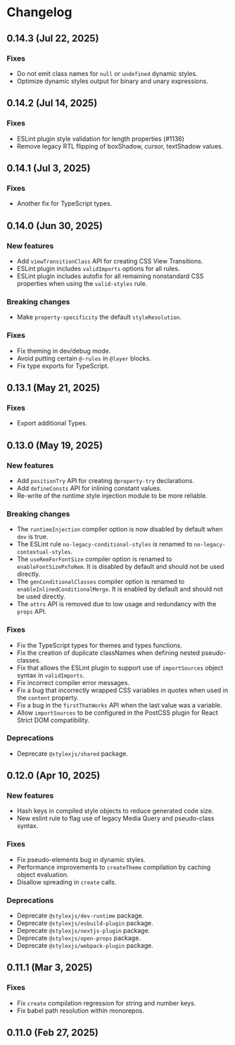 # Changelog

## 0.14.3 (Jul 22, 2025)

### Fixes

* Do not emit class names for `null` or `undefined` dynamic styles.
* Optimize dynamic styles output for binary and unary expressions.

## 0.14.2 (Jul 14, 2025)

### Fixes

* ESLint plugin style validation for length properties (#1136)
* Remove legacy RTL flipping of boxShadow, cursor, textShadow values.

## 0.14.1 (Jul 3, 2025)

### Fixes

* Another fix for TypeScript types.

## 0.14.0 (Jun 30, 2025)

### New features

* Add `viewTransitionClass` API for creating CSS View Transitions.
* ESLint plugin includes `validImports` options for all rules.
* ESLint plugin includes autofix for all remaining nonstandard CSS properties when using the `valid-styles` rule.

### Breaking changes

* Make `property-specificity` the default `styleResolution`.

### Fixes

* Fix theming in dev/debug mode.
* Avoid putting certain `@-rules` in `@layer` blocks.
* Fix type exports for TypeScript.

## 0.13.1 (May 21, 2025)

### Fixes

* Export additional Types.

## 0.13.0 (May 19, 2025)

### New features

* Add `positionTry` API for creating `@property-try` declarations.
* Add `defineConsts` API for inlining constant values.
* Re-write of the runtime style injection module to be more reliable.

### Breaking changes

* The `runtimeInjection` compiler option is now disabled by default when `dev` is true.
* The ESLint rule `no-legacy-conditional-styles` is renamed to `no-legacy-contextual-styles`.
* The `useRemForFontSize` compiler option is renamed to `enableFontSizePxToRem`. It is disabled by default and should not be used directly.
* The `genConditionalClasses` compiler option is renamed to `enableInlinedConditionalMerge`. It is enabled by default and should not be used directly.
* The `attrs` API is removed due to low usage and redundancy with the `props` API.

### Fixes

* Fix the TypeScript types for themes and types functions.
* Fix the creation of duplicate classNames when defining nested pseudo-classes.
* Fix that allows the ESLint plugin to support use of `importSources` object syntax in `validImports`.
* Fix incorrect compiler error messages.
* Fix a bug that incorrectly wrapped CSS variables in quotes when used in the `content` property.
* Fix a bug in the `firstThatWorks` API when the last value was a variable.
* Allow `importSources` to be configured in the PostCSS plugin for React Strict DOM compatibility.

### Deprecations

* Deprecate `@stylexjs/shared` package.

## 0.12.0 (Apr 10, 2025)

### New features

* Hash keys in compiled style objects to reduce generated code size.
* New eslint rule to flag use of legacy Media Query and pseudo-class syntax.

### Fixes

* Fix pseudo-elements bug in dynamic styles.
* Performance improvements to `createTheme` compilation by caching object evaluation.
* Disallow spreading in `create` calls.

### Deprecations

* Deprecate `@stylexjs/dev-runtime` package.
* Deprecate `@stylexjs/esbuild-plugin` package.
* Deprecate `@stylexjs/nextjs-plugin` package.
* Deprecate `@stylexjs/open-props` package.
* Deprecate `@stylexjs/webpack-plugin` package.


## 0.11.1 (Mar 3, 2025)

### Fixes

* Fix `create` compilation regression for string and number keys.
* Fix babel path resolution within monorepos.


## 0.11.0 (Feb 27, 2025)

